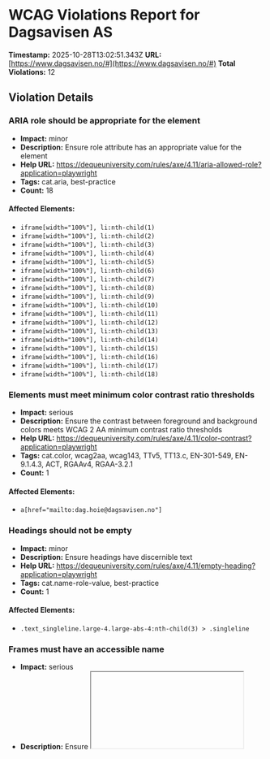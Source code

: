 # WCAG Violations Report for Dagsavisen AS

**Timestamp:** 2025-10-28T13:02:51.343Z
**URL:** [https://www.dagsavisen.no/#](https://www.dagsavisen.no/#)
**Total Violations:** 12

## Violation Details

### ARIA role should be appropriate for the element

- **Impact:** minor
- **Description:** Ensure role attribute has an appropriate value for the element
- **Help URL:** https://dequeuniversity.com/rules/axe/4.11/aria-allowed-role?application=playwright
- **Tags:** cat.aria, best-practice
- **Count:** 18

#### Affected Elements:

- `iframe[width="100%"], li:nth-child(1)`
- `iframe[width="100%"], li:nth-child(2)`
- `iframe[width="100%"], li:nth-child(3)`
- `iframe[width="100%"], li:nth-child(4)`
- `iframe[width="100%"], li:nth-child(5)`
- `iframe[width="100%"], li:nth-child(6)`
- `iframe[width="100%"], li:nth-child(7)`
- `iframe[width="100%"], li:nth-child(8)`
- `iframe[width="100%"], li:nth-child(9)`
- `iframe[width="100%"], li:nth-child(10)`
- `iframe[width="100%"], li:nth-child(11)`
- `iframe[width="100%"], li:nth-child(12)`
- `iframe[width="100%"], li:nth-child(13)`
- `iframe[width="100%"], li:nth-child(14)`
- `iframe[width="100%"], li:nth-child(15)`
- `iframe[width="100%"], li:nth-child(16)`
- `iframe[width="100%"], li:nth-child(17)`
- `iframe[width="100%"], li:nth-child(18)`

### Elements must meet minimum color contrast ratio thresholds

- **Impact:** serious
- **Description:** Ensure the contrast between foreground and background colors meets WCAG 2 AA minimum contrast ratio thresholds
- **Help URL:** https://dequeuniversity.com/rules/axe/4.11/color-contrast?application=playwright
- **Tags:** cat.color, wcag2aa, wcag143, TTv5, TT13.c, EN-301-549, EN-9.1.4.3, ACT, RGAAv4, RGAA-3.2.1
- **Count:** 1

#### Affected Elements:

- `a[href="mailto:dag.hoie@dagsavisen.no"]`

### Headings should not be empty

- **Impact:** minor
- **Description:** Ensure headings have discernible text
- **Help URL:** https://dequeuniversity.com/rules/axe/4.11/empty-heading?application=playwright
- **Tags:** cat.name-role-value, best-practice
- **Count:** 1

#### Affected Elements:

- `.text_singleline.large-4.large-abs-4:nth-child(3) > .singleline`

### Frames must have an accessible name

- **Impact:** serious
- **Description:** Ensure <iframe> and <frame> elements have an accessible name
- **Help URL:** https://dequeuniversity.com/rules/axe/4.11/frame-title?application=playwright
- **Tags:** cat.text-alternatives, wcag2a, wcag412, section508, section508.22.i, TTv5, TT12.d, EN-301-549, EN-9.4.1.2, RGAAv4, RGAA-2.1.1
- **Count:** 3

#### Affected Elements:

- `#offer_a8dfe1abe190392acdc8-0`
- `#offer_a8dfe1abe190392acdc8-0, iframe`
- `iframe[width="100%"]`

### Heading levels should only increase by one

- **Impact:** moderate
- **Description:** Ensure the order of headings is semantically correct
- **Help URL:** https://dequeuniversity.com/rules/axe/4.11/heading-order?application=playwright
- **Tags:** cat.semantics, best-practice
- **Count:** 7

#### Affected Elements:

- `.tm23`
- `.t56`
- `.has-row-header.bg-tertiary.color_mobile_bg-tertiary:nth-child(27) > .t24`
- `.border-side-top.mobile_border-side-top.has-row-header:nth-child(33) > .t33`
- `.tm32.t42`
- `.has-row-header.bg-quaternary.color_mobile_bg-quaternary > .t40`
- `.border-side-bottom.mobile_border-side-bottom.desktop-space-outsideTop-none:nth-child(41) > .tm21.t42`

### Images must have alternative text

- **Impact:** critical
- **Description:** Ensure <img> elements have alternative text or a role of none or presentation
- **Help URL:** https://dequeuniversity.com/rules/axe/4.11/image-alt?application=playwright
- **Tags:** cat.text-alternatives, wcag2a, wcag111, section508, section508.22.a, TTv5, TT7.a, TT7.b, EN-301-549, EN-9.1.1.1, ACT, RGAAv4, RGAA-1.1.1
- **Count:** 4

#### Affected Elements:

- `#offer_a8dfe1abe190392acdc8-0, img`
- `li:nth-child(1) > a > img[loading="lazy"]`
- `li:nth-child(2) > a > img[loading="lazy"]`
- `li:nth-child(3) > a > img[loading="lazy"]`

### Landmarks should have a unique role or role/label/title (i.e. accessible name) combination

- **Impact:** moderate
- **Description:** Ensure landmarks are unique
- **Help URL:** https://dequeuniversity.com/rules/axe/4.11/landmark-unique?application=playwright
- **Tags:** cat.semantics, best-practice
- **Count:** 1

#### Affected Elements:

- `.mainMenu`

### Links must have discernible text

- **Impact:** serious
- **Description:** Ensure links have discernible text
- **Help URL:** https://dequeuniversity.com/rules/axe/4.11/link-name?application=playwright
- **Tags:** cat.name-role-value, wcag2a, wcag244, wcag412, section508, section508.22.a, TTv5, TT6.a, EN-301-549, EN-9.2.4.4, EN-9.4.1.2, ACT, RGAAv4, RGAA-6.2.1
- **Count:** 3

#### Affected Elements:

- `#offer_a8dfe1abe190392acdc8-0, a`
- `a[href="/kultur/hjernetrim/9901219"]`
- `a[data-lab-text_color_desktop=""]`

### <ul> and <ol> must only directly contain <li>, <script> or <template> elements

- **Impact:** serious
- **Description:** Ensure that lists are structured correctly
- **Help URL:** https://dequeuniversity.com/rules/axe/4.11/list?application=playwright
- **Tags:** cat.structure, wcag2a, wcag131, EN-301-549, EN-9.1.3.1, RGAAv4, RGAA-9.3.1
- **Count:** 1

#### Affected Elements:

- `iframe[width="100%"], ul`

### All page content should be contained by landmarks

- **Impact:** moderate
- **Description:** Ensure all page content is contained by landmarks
- **Help URL:** https://dequeuniversity.com/rules/axe/4.11/region?application=playwright
- **Tags:** cat.keyboard, best-practice, RGAAv4, RGAA-9.2.1
- **Count:** 75

#### Affected Elements:

- `h1`
- `div[title="Zelenskyj ber om press mot Xi"] > h2`
- `time[datetime="2025-10-28T12:38:57.000Z"]`
- `#notice-10029468 > .content > h2`
- `time[datetime="2025-10-28T12:18:34.000Z"]`
- `div[title="– Norge er avgjørende for EU"] > h2`
- `time[datetime="2025-10-28T11:05:42.000Z"]`
- `#notice-10029221 > .content > h2`
- `time[datetime="2025-10-28T12:37:57.000Z"]`
- `#notice-10029153 > .content > h2`
- `time[datetime="2025-10-28T11:04:24.000Z"]`
- `#notice-10029035 > .content > h2`
- `time[datetime="2025-10-28T10:03:01.000Z"]`
- `div[title="Trekker hamburger med brød"] > h2`
- `time[datetime="2025-10-28T09:24:59.000Z"]`
- `div[title="Rimmen lager kvinnemagasin"] > h2`
- `time[datetime="2025-10-28T09:08:08.000Z"]`
- `#notice-10028795 > .content > h2`
- `time[datetime="2025-10-28T10:17:32.000Z"]`
- `div[title="Savnet i to år – funnet død"] > h2`
- `time[datetime="2025-10-28T09:26:30.000Z"]`
- `div[title="Musk lanserer «Grokipedia»"] > h2`
- `time[datetime="2025-10-28T08:46:37.000Z"]`
- `div[title="1700 mm regn på ett døgn"] > h2`
- `time[datetime="2025-10-28T07:48:30.000Z"]`
- `div[title="Færre heroindødsfall"] > h2`
- `time[datetime="2025-10-28T06:51:07.000Z"]`
- `#notice-10028451 > .content > h2`
- `time[datetime="2025-10-28T06:44:25.000Z"]`
- `div[title="739 selvmord i Norge i fjor"] > h2`
- `time[datetime="2025-10-28T06:39:23.000Z"]`
- `div[title="Astrup hyttet med neven"] > h2`
- `time[datetime="2025-10-28T06:34:36.000Z"]`
- `#notice-10028428 > .content > h2`
- `time[datetime="2025-10-28T06:33:26.000Z"]`
- `#notice-10028427 > .content > h2`
- `time[datetime="2025-10-28T06:32:06.000Z"]`
- `div[title="Ekstraordinært SV-møte"] > h2`
- `time[datetime="2025-10-28T06:29:40.000Z"]`
- `div[title="Bombefly fra USA ved Venezuela"] > h2`
- `time[datetime="2025-10-28T06:28:21.000Z"]`
- `.row.large-12.small-12:nth-child(2)`
- `.row.large-12.small-12:nth-child(3)`
- `.row.large-12.small-12:nth-child(4)`
- `.row.large-12.small-12:nth-child(6)`
- `.row.large-12.small-12:nth-child(7)`
- `#offer_a8dfe1abe190392acdc8-0, div[ng-show="!terminalError"]`
- `.row.large-12.small-12:nth-child(9)`
- `.has-row-header.bg-tertiary.color_mobile_bg-tertiary:nth-child(11)`
- `.row.large-12.small-12:nth-child(12)`
- `.color_mobile_no_bg_color.row.large-12`
- `.row.large-12.small-12:nth-child(14)`
- `.border-side-top.mobile_border-side-top.border-bg-quaternary:nth-child(16)`
- `.bg-quaternary.color_mobile_bg-quaternary.hasContentPadding:nth-child(17)`
- `.articlescroller-header`
- `.count_4`
- `.row.large-12.small-12:nth-child(19)`
- `.t56`
- `.count_1`
- `.row.large-12.small-12:nth-child(22)`
- `.row.large-12.small-12:nth-child(23)`
- `.border-side-top.mobile_border-side-top.border-bg-quaternary:nth-child(24)`
- `.bg-quaternary.color_mobile_bg-quaternary.hasContentPadding:nth-child(26)`
- `.has-row-header.bg-tertiary.color_mobile_bg-tertiary:nth-child(27)`
- `.bg-tertiary.color_mobile_bg-tertiary.hasContentPadding:nth-child(28)`
- `.mobile_no_border_color.bg-tertiary.color_mobile_bg-tertiary`
- `.border-side-bottom.mobile_border-side-bottom.desktop-space-outsideTop-none:nth-child(32)`
- `.border-side-top.mobile_border-side-top.has-row-header:nth-child(33)`
- `.bg-quaternary.color_mobile_bg-quaternary.hasContentPadding:nth-child(34)`
- `.border-side-top.mobile_border-side-top.has-row-header:nth-child(36)`
- `.bg-quaternary.color_mobile_bg-quaternary.hasContentPadding:nth-child(37)`
- `.row.large-12.small-12:nth-child(38)`
- `.has-row-header.bg-quaternary.color_mobile_bg-quaternary`
- `.border-side-bottom.mobile_border-side-bottom.desktop-space-outsideTop-none:nth-child(41)`
- `.powered-by`

### [role="img"] elements must have alternative text

- **Impact:** serious
- **Description:** Ensure [role="img"] elements have alternative text
- **Help URL:** https://dequeuniversity.com/rules/axe/4.11/role-img-alt?application=playwright
- **Tags:** cat.text-alternatives, wcag2a, wcag111, section508, section508.22.a, TTv5, TT7.a, EN-301-549, EN-9.1.1.1, ACT, RGAAv4, RGAA-1.1.1
- **Count:** 2

#### Affected Elements:

- `iframe[width="100%"], .ShareControl__ShareIcon-sc-1pwe6vd-0`
- `iframe[width="100%"], .SubscribeLink__PlusIcon-sc-q4x3v7-0`

### Scrollable region must have keyboard access

- **Impact:** serious
- **Description:** Ensure elements that have scrollable content are accessible by keyboard
- **Help URL:** https://dequeuniversity.com/rules/axe/4.11/scrollable-region-focusable?application=playwright
- **Tags:** cat.keyboard, wcag2a, wcag211, wcag213, TTv5, TT4.a, EN-301-549, EN-9.2.1.1, EN-9.2.1.3, RGAAv4, RGAA-7.3.2
- **Count:** 1

#### Affected Elements:

- `iframe[width="100%"], ul`
